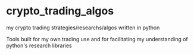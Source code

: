 # crypto_trading_algos
my crypto trading strategies/researchs/algos written in python 


Tools built for my own trading use and for facilitating my understanding of python's research libraries
